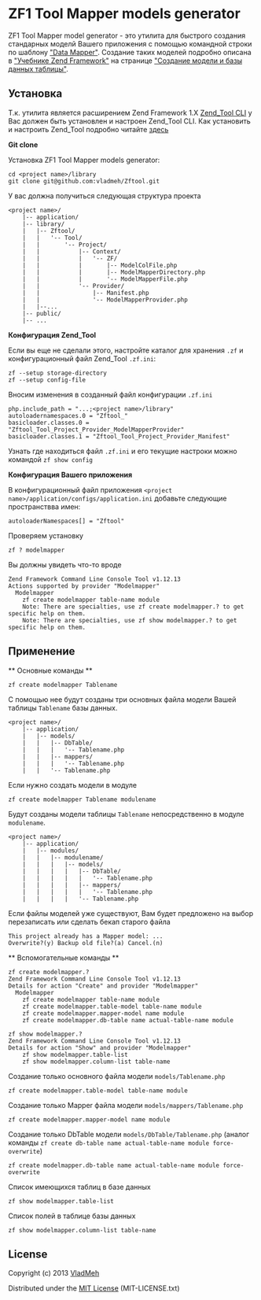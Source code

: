 # ZF1 Tool Mapper models generator 

ZF1 Tool Mapper model generator - это утилита для быстрого создания стандарных моделй Вашего приложения с помощью 
командной строки по шаблону ["Data Mapper"](http://martinfowler.com/eaaCatalog/dataMapper.html). Создание таких моделей 
подробно описана в ["Учебнике Zend Framework"](http://framework.zend.com/manual/1.12/ru/learning.html) на странице 
["Создание модели и базы данных таблицы"](http://framework.zend.com/manual/1.12/ru/learning.quickstart.create-model.html).

## Установка

Т.к. утилита является расширением Zend Framework 1.X [Zend_Tool CLI](http://framework.zend.com/manual/1.12/ru/zend.tool.usage.cli.html) 
у Вас должен быть установлен и настроен Zend_Tool CLI. Как установить и настроить Zend_Tool подробно читайте [здесь](http://framework.zend.com/manual/1.12/ru/zend.tool.extending.html)

**Git clone**
 
Установка ZF1 Tool Mapper models generator:

	cd <project name>/library
	git clone git@github.com:vladmeh/Zftool.git

У вас должна получиться следующая структура проекта

	<project name>/
        |-- application/
        |-- library/
        |   |-- Zftool/
        |   |   '-- Tool/
        |   |       '-- Project/
        |   |           |-- Context/
        |   |           |   '-- ZF/
        |   |           |       |-- ModelColFile.php
        |   |           |       |-- ModelMapperDirectory.php
        |   |           |       '-- ModelMapperFile.php
        |   |           '-- Provider/
        |   |               |-- Manifest.php
        |   |               '-- ModelMapperProvider.php
        |   |--...
        |-- public/
        |-- ...

**Конфигурация Zend_Tool**

Если вы еще не сделали этого, настройте каталог для хранения `.zf` и конфигурационный файл Zend_Tool `.zf.ini`:
		
	zf --setup storage-directory
    zf --setup config-file
	    
Вносим изменения в созданный файл конфигурации `.zf.ini`

	php.include_path = "...;<project name>/library"
    autoloadernamespaces.0 = "Zftool_"
    basicloader.classes.0 = "Zftool_Tool_Project_Provider_ModelMapperProvider"
    basicloader.classes.1 = "Zftool_Tool_Project_Provider_Manifest"
    
Узнать где находиться файл `.zf.ini` и его текущие настроки можно командой `zf show config`

**Конфигурация Вашего приложения**

В конфигурационный файл приложения `<project name>/application/configs/application.ini` добавьте следующие пространствва имен:

	autoloaderNamespaces[] = "Zftool"
	
Проверяем установку

	zf ? modelmapper
	
Вы должны увидеть что-то вроде

	Zend Framework Command Line Console Tool v1.12.13
    Actions supported by provider "Modelmapper"
      Modelmapper
        zf create modelmapper table-name module
        Note: There are specialties, use zf create modelmapper.? to get specific help on them.
        Note: There are specialties, use zf show modelmapper.? to get specific help on them.

	
## Применение

** Основные команды **

	zf create modelmapper Tablename
	
С помощью нее будут созданы три основных файла модели Вашей таблицы `Tablename` базы данных.

	<project name>/
        |-- application/
        |   |-- models/
        |   |   |-- DbTable/
        |   |   |   '-- Tablename.php
        |   |   |-- mappers/
        |   |   |   '-- Tablename.php
        |   |   '-- Tablename.php

Если нужно создать модели в модуле 

	zf create modelmapper Tablename modulename
	
Будут созданы модели таблицы `Tablename` непосредственно в модуле `modulename`.

	<project name>/
        |-- application/
        |   |-- modules/
	    |   |   |-- modulename/
		|   |   |   |-- models/
		|   |   |   |   |-- DbTable/
		|   |   |   |   |   '-- Tablename.php
		|   |   |   |   |-- mappers/
		|   |   |   |   |   '-- Tablename.php
		|   |   |   |   '-- Tablename.php
		
Если файлы моделей уже существуют, Вам будет предложено на выбор перезаписать или сделать бекап старого файла

	This project already has a Mapper model: ...
    Overwrite?(y) Backup old file?(a) Cancel.(n)

** Вспомогательные команды **

	zf create modelmapper.?
	Zend Framework Command Line Console Tool v1.12.13
	Details for action "Create" and provider "Modelmapper"
	  Modelmapper
	    zf create modelmapper table-name module
	    zf create modelmapper.table-model table-name module
	    zf create modelmapper.mapper-model name module
	    zf create modelmapper.db-table name actual-table-name module
	    
	zf show modelmapper.?
    Zend Framework Command Line Console Tool v1.12.13
    Details for action "Show" and provider "Modelmapper"
        zf show modelmapper.table-list
        zf show modelmapper.column-list table-name

Создание только основного файла модели `models/Tablename.php`

	zf create modelmapper.table-model table-name module
	
Создание только Mapper файла модели `models/mappers/Tablename.php`

	zf create modelmapper.mapper-model name module
	
Создание только DbTable модели `models/DbTable/Tablename.php` (аналог команды `zf create db-table name actual-table-name module force-overwrite`)

	zf create modelmapper.db-table name actual-table-name module force-overwrite
	
Список имеющихся таблиц в базе данных

	zf show modelmapper.table-list
	
Список полей в таблице базы данных

	zf show modelmapper.column-list table-name

## License ##

Copyright (c) 2013 [VladMeh](https://github.com/vladmeh)

Distributed under the [MIT License](http://www.opensource.org/licenses/MIT) (MIT-LICENSE.txt)